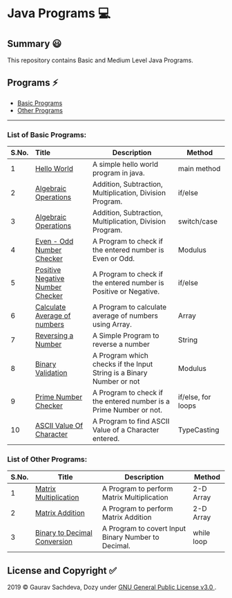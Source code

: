 # Java Programs :computer:

## Summary :smiley:
This repository contains Basic and Medium Level Java Programs.

## Programs :zap:
- [Basic Programs](#List-of-Basic-Programs)
- [Other Programs](#List-of-Other-Programs)

___

### List of Basic Programs:

| S.No. | Title                                                        | Description                                                  | Method             |
| ----- | :----------------------------------------------------------- | ------------------------------------------------------------ | ------------------ |
| 1     | [Hello World](/Basic-Java/HelloWorld.java)                   | A simple hello world program in java.                        | main method        |
| 2     | [Algebraic Operations](/Basic-Java/AlgebraicOperations.java) | Addition, Subtraction, Multiplication, Division Program.     | if/else            |
| 3     | [Algebraic Operations](/Basic-Java/AlgrebraicOperationsSwitchCase.java) | Addition, Subtraction, Multiplication, Division Program.     | switch/case        |
| 4     | [Even - Odd Number Checker](/Basic-Java/EvenOdd.java)        | A Program to check if the entered number is Even or Odd.     | Modulus            |
| 5     | [Positive Negative Number Checker](/Basic-Java/PositiveNegative.java) | A Program to check if the entered number is Positive or Negative. | if/else            |
| 6     | [Calculate Average of numbers](/Basic-Java/CalculateAverageWithArray.java) | A Program to calculate average of numbers using Array.       | Array              |
| 7     | [Reversing a Number](/Basic-Java/ReverseNumber.java)         | A Simple Program to reverse a number                         | String             |
| 8     | [Binary Validation](/Basic-Java/ValidateBinary.java)         | A Program which checks if the Input String is a Binary Number or not | Modulus            |
| 9     | [Prime Number Checker](/Basic-Java/PrimeNumberChecker.java)  | A Program to check if the entered number is a Prime Number or not. | if/else, for loops |
| 10    | [ASCII Value Of Character](/Basic-Java/AsciiOfCharacter.java) | A Program to find ASCII Value of a Character entered.        | TypeCasting        |

### List of Other Programs:

| S.No. | Title                                                        | Description                                         | Method     |
| ----- | ------------------------------------------------------------ | --------------------------------------------------- | ---------- |
| 1     | [Matrix Multiplication](/Other-Java-Programs/MatrixMultiplication.java) | A Program to perform Matrix Multiplication          | 2-D Array  |
| 2     | [Matrix Addition](/Other-Java-Programs/MatrixAddition.java)  | A Program to perform Matrix Addition                | 2-D Array  |
| 3     | [Binary to Decimal Conversion](/Other-Java-Programs/BinaryToDecimal.java) | A Program to covert Input Binary Number to Decimal. | while loop |


## License and Copyright :white_check_mark:
2019 &copy; Gaurav Sachdeva, Dozy under [GNU General Public License v3.0
](LICENSE).
